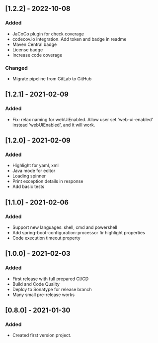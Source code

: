 ## [1.2.2] - 2022-10-08
### Added
- JaCoCo plugin for check coverage
- codecov.io integration. Add token and badge in readme
- Maven Central badge
- License badge
- Increase code coverage
### Changed
- Migrate pipeline from GitLab to GitHub

## [1.2.1] - 2021-02-09
### Added
- Fix: relax naming for webUiEnabled. Allow user set 'web-ui-enabled' instead 'webUiEnabled', and it will work.

## [1.2.0] - 2021-02-09
### Added
- Highlight for yaml, xml
- Java mode for editor
- Loading spinner
- Print exception details in response
- Add basic tests

## [1.1.0] - 2021-02-06
### Added
- Support new languages: shell, cmd and powershell
- Add spring-boot-configuration-processor fir highlight properties
- Code execution timeout property

## [1.0.0] - 2021-02-03
### Added
- First release with full prepared CI/CD
- Build and Code Quality
- Deploy to Sonatype for release branch
- Many small pre-release works

## [0.8.0] - 2021-01-30
### Added
- Created first version project.
